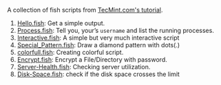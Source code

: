 A collection of fish scripts from [TecMint.com's tutorial](http://www.tecmint.com/learning-shell-scripting-language-a-guide-from-newbies-to-system-administrator/).

1. [Hello.fish](https://github.com/starandtina/simple-fish-scripts/blob/master/Hello.fish): Get a simple output.
1. [Process.fish](https://github.com/starandtina/simple-fish-scripts/blob/master/Process.fish): Tell you, your’s `username` and list the running processes.
1. [Interactive.fish](https://github.com/starandtina/simple-fish-scripts/blob/master/Interactive.fish): A simple but very much interactive script
1. [Special_Pattern.fish](https://github.com/starandtina/simple-fish-scripts/blob/master/Special_Pattern.fish): Draw a diamond pattern with dots(.)
1. [colorfull.fish](https://github.com/starandtina/simple-fish-scripts/blob/master/colorfull.fish): Creating colorful script.
1. [Encrypt.fish](https://github.com/starandtina/simple-fish-scripts/blob/master/Encrypt.fish): Encrypt a File/Directory with password.
1. [Server-Health.fish](https://github.com/starandtina/simple-fish-scripts/blob/master/Server-Health.fish):  Checking server utilization.
1. [Disk-Space.fish](https://github.com/starandtina/simple-fish-scripts/blob/master/Disk-Space.fish): check if the disk space crosses the limit
